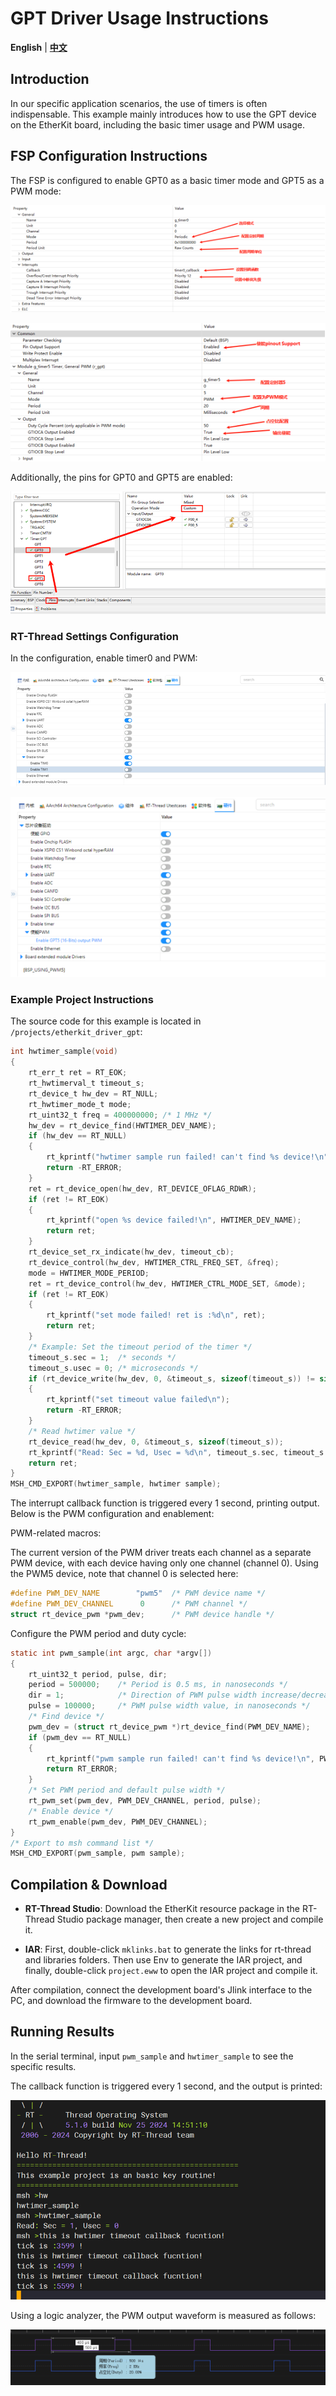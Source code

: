 # GPT Driver Usage Instructions

**English** | [**中文**](./README_zh.md)

## Introduction

In our specific application scenarios, the use of timers is often indispensable. This example mainly introduces how to use the GPT device on the EtherKit board, including the basic timer usage and PWM usage.

## FSP Configuration Instructions

The FSP is configured to enable GPT0 as a basic timer mode and GPT5 as a PWM mode:

![image-20241204164917896](./figures/image-20241204164917896.png)

![image-20241204164922394](./figures/image-20241204164922394.png)

Additionally, the pins for GPT0 and GPT5 are enabled:

![image-20241126102147584](figures/image-20241126102147584.png)

### RT-Thread Settings Configuration

In the configuration, enable timer0 and PWM:

![image-20241126102203077](figures/image-20241126102203077.png)

![image-20241126131544356](./figures/image-20241126131544356.png)

### Example Project Instructions

The source code for this example is located in `/projects/etherkit_driver_gpt`:

```c
int hwtimer_sample(void)
{
    rt_err_t ret = RT_EOK;
    rt_hwtimerval_t timeout_s;
    rt_device_t hw_dev = RT_NULL;
    rt_hwtimer_mode_t mode;
    rt_uint32_t freq = 400000000; /* 1 MHz */
    hw_dev = rt_device_find(HWTIMER_DEV_NAME);
    if (hw_dev == RT_NULL)
    {
        rt_kprintf("hwtimer sample run failed! can't find %s device!\n", HWTIMER_DEV_NAME);
        return -RT_ERROR;
    }
    ret = rt_device_open(hw_dev, RT_DEVICE_OFLAG_RDWR);
    if (ret != RT_EOK)
    {
        rt_kprintf("open %s device failed!\n", HWTIMER_DEV_NAME);
        return ret;
    }
    rt_device_set_rx_indicate(hw_dev, timeout_cb);
    rt_device_control(hw_dev, HWTIMER_CTRL_FREQ_SET, &freq);
    mode = HWTIMER_MODE_PERIOD;
    ret = rt_device_control(hw_dev, HWTIMER_CTRL_MODE_SET, &mode);
    if (ret != RT_EOK)
    {
        rt_kprintf("set mode failed! ret is :%d\n", ret);
        return ret;
    }
    /* Example: Set the timeout period of the timer */
    timeout_s.sec = 1;  /* seconds */
    timeout_s.usec = 0; /* microseconds */
    if (rt_device_write(hw_dev, 0, &timeout_s, sizeof(timeout_s)) != sizeof(timeout_s))
    {
        rt_kprintf("set timeout value failed\n");
        return -RT_ERROR;
    }
    /* Read hwtimer value */
    rt_device_read(hw_dev, 0, &timeout_s, sizeof(timeout_s));
    rt_kprintf("Read: Sec = %d, Usec = %d\n", timeout_s.sec, timeout_s.usec);
    return ret;
}
MSH_CMD_EXPORT(hwtimer_sample, hwtimer sample);
```

The interrupt callback function is triggered every 1 second, printing output. Below is the PWM configuration and enablement:

PWM-related macros:

The current version of the PWM driver treats each channel as a separate PWM device, with each device having only one channel (channel 0). Using the PWM5 device, note that channel 0 is selected here:

```c
#define PWM_DEV_NAME        "pwm5"  /* PWM device name */
#define PWM_DEV_CHANNEL      0      /* PWM channel */
struct rt_device_pwm *pwm_dev;      /* PWM device handle */
```

Configure the PWM period and duty cycle:

```c
static int pwm_sample(int argc, char *argv[])
{
    rt_uint32_t period, pulse, dir;
    period = 500000;    /* Period is 0.5 ms, in nanoseconds */
    dir = 1;            /* Direction of PWM pulse width increase/decrease */
    pulse = 100000;     /* PWM pulse width value, in nanoseconds */
    /* Find device */
    pwm_dev = (struct rt_device_pwm *)rt_device_find(PWM_DEV_NAME);
    if (pwm_dev == RT_NULL)
    {
        rt_kprintf("pwm sample run failed! can't find %s device!\n", PWM_DEV_NAME);
        return RT_ERROR;
    }
    /* Set PWM period and default pulse width */
    rt_pwm_set(pwm_dev, PWM_DEV_CHANNEL, period, pulse);
    /* Enable device */
    rt_pwm_enable(pwm_dev, PWM_DEV_CHANNEL);
}
/* Export to msh command list */
MSH_CMD_EXPORT(pwm_sample, pwm sample);
```

## Compilation & Download

* **RT-Thread Studio**: Download the EtherKit resource package in the RT-Thread Studio package manager, then create a new project and compile it.

* **IAR**: First, double-click `mklinks.bat` to generate the links for rt-thread and libraries folders. Then use Env to generate the IAR project, and finally, double-click `project.eww` to open the IAR project and compile it.

After compilation, connect the development board's Jlink interface to the PC, and download the firmware to the development board.

## Running Results

In the serial terminal, input `pwm_sample` and `hwtimer_sample` to see the specific results.

The callback function is triggered every 1 second, and the output is printed:

![image-20241126102330524](figures/image-20241126102330524.png)

Using a logic analyzer, the PWM output waveform is measured as follows:

![image-20241126131735797](./figures/image-20241126131735797.png)